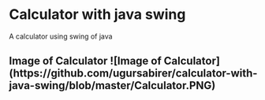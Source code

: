 # Calculator with java swing
A calculator using swing of java
<h2> Image of Calculator
![Image of Calculator](https://github.com/ugursabirer/calculator-with-java-swing/blob/master/Calculator.PNG)
